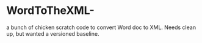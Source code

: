 # WordToTheXML-
a bunch of chicken scratch code to convert Word doc to XML. Needs clean up, but wanted a versioned baseline.

